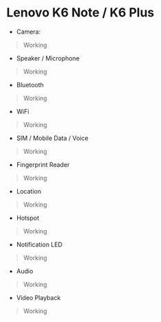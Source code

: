 # Lenovo K6 Note / K6 Plus

* Camera:
> Working

* Speaker / Microphone
> Working

* Bluetooth
> Working

* WiFi
> Working

* SIM / Mobile Data / Voice
> Working

* Fingerprint Reader
> Working

* Location
> Working

* Hotspot
> Working

* Notification LED
> Working

* Audio
> Working

* Video Playback
> Working